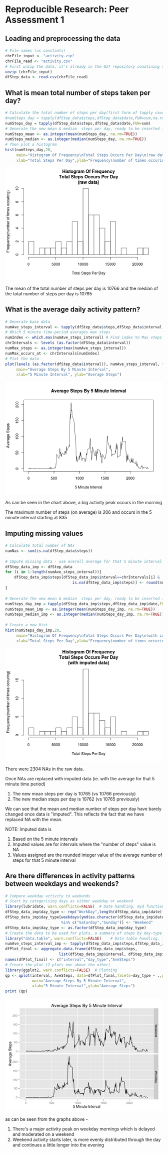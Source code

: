 # Reproducible Research: Peer Assessment 1


## Loading and preprocessing the data

```r
# File names (as constants)
chrFile_input <- "activity.zip"
chrFile_read <- "activity.csv"
# First unzip the data, it's already in the GIT repository conatining this document
unzip (chrFile_input)
dfStep_data <- read.csv(chrFile_read)
```
## What is mean total number of steps taken per day?

```r
# Calculate the total number of steps per day(first form of tapply causes problems so is commented out)
#numSteps_day = tapply(dfStep_data$steps,dfStep_data$date,FUN=sum,na.rm=TRUE)
numSteps_day = tapply(dfStep_data$steps,dfStep_data$date,FUN=sum)
# Generate the new mean & median  steps per day, ready to be inserted inline in commentary
numSteps_mean <- as.integer(mean(numSteps_day, na.rm=TRUE))
numSteps_median <- as.integer(median(numSteps_day, na.rm=TRUE))
# Then plot a histogram
hist(numSteps_day,20,
     main="Histogram Of Frequency\nTotal Steps Occurs Per Day\n(raw data)",
     xlab="Total Steps Per Day",ylab="Frequency(number of times occuring)")
```

![](PA1_template_files/figure-html/total_steps_raw-1.png)
  
The mean of the total number of steps per day is 10766
 and the median of the total number of steps per day is 10765  

## What is the average daily activity pattern?


```r
# Generate base data
numAve_steps_interval <- tapply(dfStep_data$steps,dfStep_data$interval,FUN=mean,na.rm=TRUE)
# Which 5 minute time-period averages max steps
numIndex <- which.max(numAve_steps_interval) # Find index to Max steps
chrIntervals <- levels (as.factor(dfStep_data$interval))
numMax_steps <- as.integer(max(numAve_steps_interval))
numMax_occurs_at <- chrIntervals[numIndex]
# Plot the data
plot(levels (as.factor(dfStep_data$interval)), numAve_steps_interval, type="l",
     main="Average Steps By 5 Minute Interval",
     xlab="5 Minute Interval", ylab="Average Steps")
```

![](PA1_template_files/figure-html/activity_pattern_raw-1.png)
  
As can be seen in the chart above, a big activity peak occurs in the morning  

The maximum number of steps (on average) is 206
 and occurs in the 5 minute interval starting at 835

## Imputing missing values


```r
# Calculate total number of NAs
numNas <- sum(is.na(dfStep_data$steps))

# Impute missing data - use overall average for that 5 minute interval (rounded to integer)
dfStep_data_imp <- dfStep_data
for (i in 1:length(numAve_steps_interval)){
    dfStep_data_imp$steps[dfStep_data_imp$interval==chrIntervals[i] & 
                              is.na(dfStep_data_imp$steps)] <- round(numAve_steps_interval[i],0)
}

# Generate the new mean & median  steps per day, ready to be inserted inline in commentary
numSteps_day_imp = tapply(dfStep_data_imp$steps,dfStep_data_imp$date,FUN=sum,na.rm=TRUE)
numSteps_mean_imp <- as.integer(mean(numSteps_day_imp, na.rm=TRUE))
numSteps_median_imp <- as.integer(median(numSteps_day_imp, na.rm=TRUE))

# Create a new Hist
hist(numSteps_day_imp,20,
     main="Histogram Of Frequency\nTotal Steps Occurs Per Day\n(with imputed data)",
     xlab="Total Steps Per Day",ylab="Frequency(number of times occuring)")
```

![](PA1_template_files/figure-html/impute_values-1.png)
  
There were 2304 NAs in the raw data.  
  
Once NAs are replaced with imputed data (ie. with the average for that 5 minute time period)  
1.  The new mean steps per day is 10765 (vs 10766 previously)  
2.  The new median steps per day is 10762  (vs 10765 previously)  
  
We can see that the mean and median number of steps per day have barely changed once data is "imputed".
 This reflects the fact that we have replaced NA with the mean.   

NOTE: Imputed data is  
1. Based on the 5 minute intervals  
2. Imputed values are for intervals where the "number of steps" value is NA  
3. Values assigned are the rounded integer value of the average number of steps for that 5 minute interval  

## Are there differences in activity patterns between weekdays and weekends?


```r
# Compare weekday activity to weekends
# Start by categorising days as either weekday or weekend
library(lubridate, warn.conflicts=FALSE)  # Date handling, myd function
dfStep_data_imp$day_type <- rep("WorkDay",length(dfStep_data_imp$date))
dfStep_data_imp$day_type[weekdays(ymd(as.character(dfStep_data_imp$date)))
                         %in% c("Saturday","Sunday")] <- "Weekend"
dfStep_data_imp$day_type <- as.factor(dfStep_data_imp$day_type)
# Create the data to be used for plots, a summary of steps by day-type and 5-minute-interval
library("data.table", warn.conflicts=FALSE)    # Data table handling, for Aggregate function
numAve_steps_interval_imp <- tapply(dfStep_data_imp$steps,dfStep_data_imp$interval,FUN=mean,na.rm=TRUE)
dfPlot_final <- aggregate.data.frame(dfStep_data_imp$steps,  
                        list(dfStep_data_imp$interval, dfStep_data_imp$day_type), FUN=mean)
names(dfPlot_final) <- c("interval","day_type","AveSteps")
# Create the plot (2 plots one above the other)
library(ggplot2, warn.conflicts=FALSE)  # Plotting
qp <- qplot(interval, AveSteps, data=dfPlot_final,facets=day_type ~ .,geom="line",
            main="Average Steps By 5 Minute Interval",
            xlab="5 Minute Interval",ylab="Average Steps")
print (qp)
```

![](PA1_template_files/figure-html/weekdays_v_weekends-1.png)
  
as can be seen from the graphs above -  
1) There's a major activity peak on weekday mornings which is delayed and moderated on a weekend  
2) Weekend activity starts later, is more evenly distributed through the day and continues a little longer into the evening  
